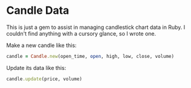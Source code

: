 # Candle Data

This is just a gem to assist in managing candlestick chart data in Ruby.  I couldn't find anything with a cursory glance, so I wrote one.

Make a new candle like this:

```ruby
candle = Candle.new(open_time, open, high, low, close, volume)
```

Update its data like this:

```ruby
candle.update(price, volume)
```
